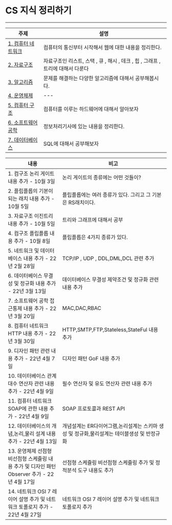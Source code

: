 # CS 지식 정리하기 

***
| 주제                                                                                                                                                 | 설명                                                  |
|----------------------------------------------------------------------------------------------------------------------------------------------------|-----------------------------------------------------|
| [1. 컴퓨터 네트워크 ](https://github.com/LeeJongAnn/Computer-Science-Base/tree/master/%EC%BB%B4%ED%93%A8%ED%84%B0%20%EB%84%A4%ED%8A%B8%EC%9B%8C%ED%81%AC) | 컴퓨터의 통신부터 시작해서 웹에 대한 내용을 정리한다.                      |
| [2. 자료구조](https://github.com/LeeJongAnn/Computer-Science-Base/tree/master/%EC%9E%90%EB%A3%8C%EA%B5%AC%EC%A1%B0)                                    | 자료구조인 리스트, 스택 , 큐 , 해시 , 데크 , 힙 , 그래프 , 트리에 대해서 다룬다 |
| [3. 알고리즘](https://github.com/LeeJongAnn/Computer-Science-Base/tree/master/%EC%95%8C%EA%B3%A0%EB%A6%AC%EC%A6%98)                                    | 문제를 해결하는 다양한 알고리즘에 대해서 공부해봅시다.                      |
| [4. 운영체제 ](https://github.com/LeeJongAnn/Computer-Science-Base/tree/master/%EC%9A%B4%EC%98%81%EC%B2%B4%EC%A0%9C)                                   | ---                                                 |
| [5. 컴퓨터 구조 ](https://github.com/LeeJongAnn/Computer-Science-Base/tree/master/%EC%BB%B4%ED%93%A8%ED%84%B0%20%EA%B5%AC%EC%A1%B0)                     | 컴퓨터를 이루는 하드웨어에 대해서 알아보자                             |
| [6. 소프트웨어 공학 ](https://github.com/LeeJongAnn/Computer-Science-Base/tree/master/%EC%86%8C%ED%94%84%ED%8A%B8%EC%9B%A8%EC%96%B4%20%EA%B3%B5%ED%95%99) | 정보처리기사에 있는 내용을 정리한다.                                |
| [7. 데이터베이스 ](https://github.com/LeeJongAnn/Computer-Science-Base/tree/master/%EB%8D%B0%EC%9D%B4%ED%84%B0%EB%B2%A0%EC%9D%B4%EC%8A%A4)               | SQL에 대해서 공부해보자                                      |


| 내용                                                             | 비고                                                  |
|----------------------------------------------------------------|-----------------------------------------------------|
| 1. 컴구조 논리 게이트 내용 추가 - 10월 3일                                   | 논리 게이트의 종류에는 어떤 것들이?                                |
| 2. 플립플롭의 기본이 되는 래치 내용 추가 - 10월 5일                              | 플립플롭에는 여러 종류가 있다. 그리고 그 기본은 RS래치이다.                 |
| 3. 자료구조 이진트리 내용 추가 - 10월 5일                                    | 트리와 그래프에 대해서 공부                                     |
| 4. 컴구조 플립플롭 내용 추가 - 10월 8일                                     | 플립플롭은 4가지 종류가 있다.                                   |
| 5. 네트워크 및 데이터베이스 내용 추가 - 22년 2월 28일                            | TCP/IP , UDP , DDL,DML,DCL 관련 추가                    |
| 6. 데이터베이스 무결성 및 정규화 내용 추가 - 22년 3월 13일                         | 데이터베이스 무결성 제약조건 및 정규화 관련 내용 추가                      |
| 7. 소프트웨어 공학 접근통제 내용 추가 - 22년 3월 20일                            | MAC,DAC,RBAC                                        |
| 8. 컴퓨터 네트워크 HTTP 내용 추가 - 22년 3월 30일                            | HTTP,SMTP,FTP,Stateless,StateFul 내용 추가              |
| 9. 디자인 패턴 관련 내용 추가 - 22년 4월 7일                                 | 디자인 패턴 GoF 내용 추가                                    |
| 10. 데이터베이스 관계대수 연산자 관련 내용 추가 - 22년 4월 9일                       | 필수 연산자 및 유도 연산자 관련 내용 추가                            |
| 11. 컴퓨터 네트워크 SOAP에 관한 내용 추가 - 22년 4월 9일                        | SOAP 프로토콜과 REST API                                 |
| 12. 데이터베이스의 개념,논리,물리 설계 내용 추가 - 22년 4월 13일                     | 개념설계는 ER다이어그램,논리설계는 스키마 생성 및 정규화,물리설계는 테이블생성 및 반정규화 |
| 13. 운영체제 선점형 비선점형 스케쥴링 내용 추가 및 디자인 패턴 Observer 추가 - 22년 4월 17일 | 선점형 스케쥴링 비선점형 스케쥴링 추가 및 정적분석 도구 내용도 추가              |
| 14. 네트워크 OSI 7 레이어 설명 추가 및 네트워크 토폴로지 추가  - 22년 4월 27일          | 네트워크 OSI 7 레이어 설명 추가 및 네트워크 토폴로지 추가                  |


